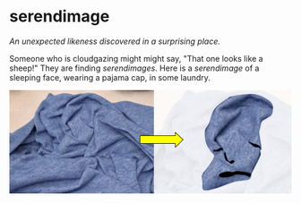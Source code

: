 # serendimage

*An unexpected likeness discovered in a surprising place.*

Someone who is cloudgazing might might say, "That one looks like a sheep!" They are finding *serendimages*. Here is a *serendimage* of a sleeping face, wearing a pajama cap, in some laundry.

![serendimage in laundry](assets/serendimage.png)
